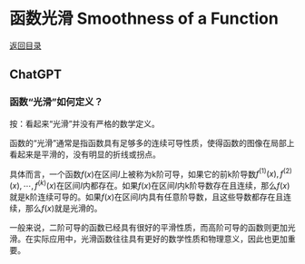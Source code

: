 <script>
MathJax = {
  tex: {
    inlineMath: [['$', '$'], ['\\(', '\\)']]
  }
};
</script>
<script id="MathJax-script" async
  src="https://cdn.jsdelivr.net/npm/mathjax@3/es5/tex-chtml.js">
</script>

# 函数光滑 Smoothness of a Function

[返回目录](index.md)

## ChatGPT

### 函数“光滑”如何定义？

按：看起来“光滑”并没有严格的数学定义。

函数的“光滑”通常是指函数具有足够多的连续可导性质，使得函数的图像在局部上看起来是平滑的，没有明显的折线或拐点。

具体而言，一个函数$f(x)$在区间$I$上被称为k阶可导，如果它的前k阶导数$f^{(1)}(x), f^{(2)}(x), \cdots, f^{(k)}(x)$在区间$I$内都存在。如果$f(x)$在区间$I$内k阶导数存在且连续，那么$f(x)$就是k阶连续可导的。如果$f(x)$在区间$I$内具有任意阶导数，且这些导数都存在且连续，那么$f(x)$就是光滑的。

一般来说，二阶可导的函数已经具有很好的平滑性质，而高阶可导的函数则更加光滑。在实际应用中，光滑函数往往具有更好的数学性质和物理意义，因此也更加重要。
